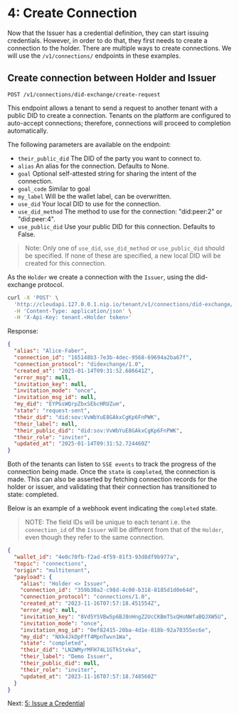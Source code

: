 # 4: Create Connection

Now that the Issuer has a credential definition, they can start issuing
credentials. However, in order to do that, they first needs to create a
connection to the holder. There are multiple ways to create connections. We will
use the `/v1/connections/` endpoints in these examples.

## Create connection between Holder and Issuer

`POST /v1/connections/did-exchange/create-request`

This endpoint allows a tenant to send a request to another tenant with a public
DID to create a connection. Tenants on the platform are configured to auto-accept
connections; therefore, connections will proceed to completion automatically.

The following parameters are available on the endpoint:

- `their_public_did` The DID of the party you want to connect to.
- `alias` An alias for the connection. Defaults to None.
- `goal` Optional self-attested string for sharing the intent of the connection.
- `goal_code` Similar to goal
- `my_label` Will be the wallet label, can be overwritten.
- `use_did` Your local DID to use for the connection.
- `use_did_method` The method to use for the connection: "did:peer:2" or "did:peer:4".
- `use_public_did` Use your public DID for this connection. Defaults to False.

>Note: Only one of `use_did`, `use_did_method` or `use_public_did` should be specified.
If none of these are specified, a new local DID will be created for this
connection.

As the `Holder` we create a connection with the `Issuer`, using the did-exchange
protocol.

```bash
curl -X 'POST' \
  'http://cloudapi.127.0.0.1.nip.io/tenant/v1/connections/did-exchange/create-request?their_public_did=did%3Asov%3AVvWbYuE8GAkxCgKp6FnPWK&alias=Alice-Faber' \
  -H 'Content-Type: application/json' \
  -H 'X-Api-Key: tenant.<Holder token>'
```

Response:

```json
{
  "alias": "Alice-Faber",
  "connection_id": "165148b3-7e3b-4dec-9568-69694a2ba67f",
  "connection_protocol": "didexchange/1.0",
  "created_at": "2025-01-14T09:31:52.686641Z",
  "error_msg": null,
  "invitation_key": null,
  "invitation_mode": "once",
  "invitation_msg_id": null,
  "my_did": "EYPGsWQrpZbxSEbcHRUZum",
  "state": "request-sent",
  "their_did": "did:sov:VvWbYuE8GAkxCgKp6FnPWK",
  "their_label": null,
  "their_public_did": "did:sov:VvWbYuE8GAkxCgKp6FnPWK",
  "their_role": "inviter",
  "updated_at": "2025-01-14T09:31:52.724460Z"
}
```

Both of the tenants can listen to `SSE events` to track the progress of
the connection being made. Once the `state` is `completed`, the connection is
made. This can also be asserted by fetching connection records for the holder or
issuer, and validating that their connection has transitioned to state:
completed.

Below is an example of a webhook event indicating the `completed` state.

> NOTE: The field IDs will be unique to each tenant i.e. the `connection_id` of
> the `Issuer` will be different from that of the `Holder`, even though they refer
> to the same connection.

```json
{
  "wallet_id": "4e0c70fb-f2ad-4f59-81f3-93d8df9b977a",
  "topic": "connections",
  "origin": "multitenant",
  "payload": {
    "alias": "Holder <> Issuer",
    "connection_id": "359b30a2-c98d-4c00-b318-8185d1d0e64d",
    "connection_protocol": "connections/1.0",
    "created_at": "2023-11-16T07:57:18.451554Z",
    "error_msg": null,
    "invitation_key": "8Vd5YSVBw5p6BJ8nHngZ2UcCKBmTSxQHoNWfaBQJXW5U",
    "invitation_mode": "once",
    "invitation_msg_id": "0ef82415-20ba-4d1e-818b-92a70355ec6e",
    "my_did": "NXk4JkDpFff4MpnTwvn1Wa",
    "state": "completed",
    "their_did": "LN2WMyrMFH74L1GTkSteka",
    "their_label": "Demo Issuer",
    "their_public_did": null,
    "their_role": "inviter",
    "updated_at": "2023-11-16T07:57:18.748560Z"
  }
}
```

Next: [5: Issue a Credential](5.%20Issue%20Credential.md)
